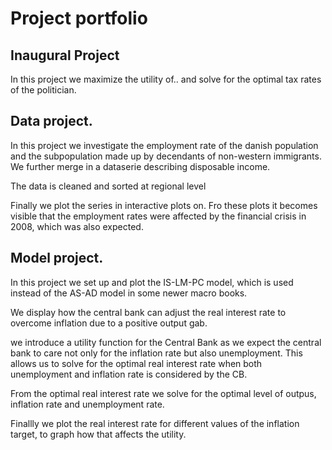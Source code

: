 # Project portfolio

## Inaugural Project
In this project we maximize the utility of..  and solve for the optimal tax rates of the politician.

## Data project.
In this project we investigate the employment rate of the danish population and the subpopulation made up by decendants of non-western immigrants. We further merge in a dataserie describing disposable income.

The data is cleaned and sorted at regional level

Finally we plot the series in interactive plots on. Fro these plots it becomes visible that the employment rates were affected by the financial crisis in 2008, which was also expected.

## Model project.
In this project we set up and plot the IS-LM-PC model, which is used instead of the AS-AD model in some newer macro books.

We display how the central bank can adjust the real interest rate to overcome inflation due to a positive output gab.

we introduce a utility function for the Central Bank as we expect the central bank to care not only for the inflation rate but also unemployment. This allows us to solve for the optimal real interest rate when both unemployment and inflation rate is considered by the CB.

From the optimal real interest rate we solve for the optimal level of outpus, inflation rate and unemployment rate. 

Finallly we plot the real interest rate for different values of the inflation target, to graph how that affects the utility.

